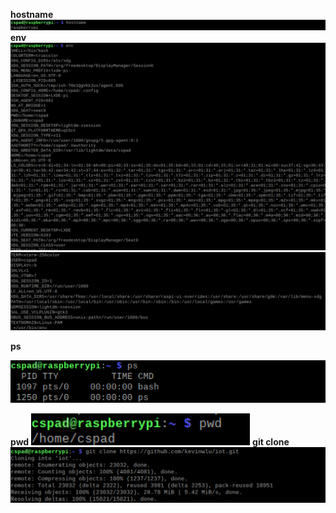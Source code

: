 **hostname**
![hostname](CPE_322_Lab_2_hostname.png)
**env**
![env](CPE_322_Lab_2_env_1.png)
![env](CPE_322_Lab_2_env_2.png)

**ps**

![ps](ps.png)

**pwd**
![pwd](pwd.png)
**git clone**
![git clone](CPE_322_Lab_2_git_clone.png)

